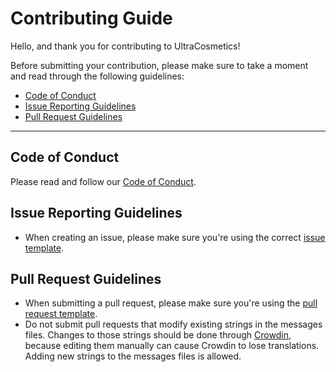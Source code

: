 # Contributing Guide

Hello, and thank you for contributing to UltraCosmetics!

Before submitting your contribution, please make sure to take a moment and read through the following guidelines:

- [Code of Conduct](#code-of-conduct)
- [Issue Reporting Guidelines](#issue-reporting-guidelines)
- [Pull Request Guidelines](#pull-request-guidelines)

---

## Code of Conduct

Please read and follow our [Code of Conduct](CODE_OF_CONDUCT.md).

## Issue Reporting Guidelines

- When creating an issue, please make sure you're using the correct [issue template](https://github.com/datatags/UltraCosmetics/issues/new/choose).

## Pull Request Guidelines

- When submitting a pull request, please make sure you're using the [pull request template](PULL_REQUEST_TEMPLATE.md).
- Do not submit pull requests that modify existing strings in the messages files.
  Changes to those strings should be done through [Crowdin](https://crowdin.com/project/ultracosmetics), because editing them manually can cause Crowdin to lose translations.
  Adding new strings to the messages files is allowed.

